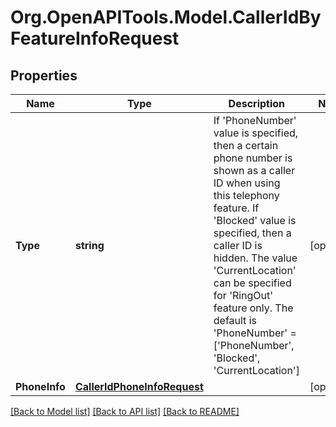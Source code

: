 
# Org.OpenAPITools.Model.CallerIdByFeatureInfoRequest

## Properties

Name | Type | Description | Notes
------------ | ------------- | ------------- | -------------
**Type** | **string** | If &#39;PhoneNumber&#39; value is specified, then a certain phone number is shown as a caller ID when using this telephony feature. If &#39;Blocked&#39; value is specified, then a caller ID is hidden. The value &#39;CurrentLocation&#39; can be specified for &#39;RingOut&#39; feature only. The default is &#39;PhoneNumber&#39; &#x3D; [&#39;PhoneNumber&#39;, &#39;Blocked&#39;, &#39;CurrentLocation&#39;] | [optional] 
**PhoneInfo** | [**CallerIdPhoneInfoRequest**](CallerIdPhoneInfoRequest.md) |  | [optional] 

[[Back to Model list]](../README.md#documentation-for-models)
[[Back to API list]](../README.md#documentation-for-api-endpoints)
[[Back to README]](../README.md)

